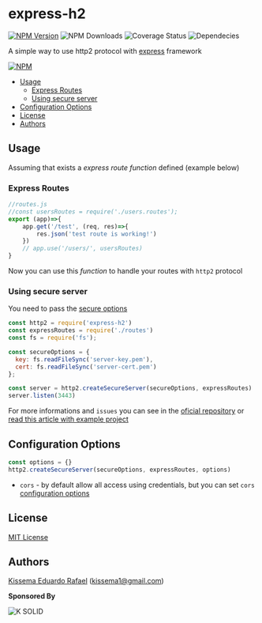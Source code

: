 # express-h2

[![NPM Version][npm-image]][npm-url]
![NPM Downloads][downloads-image]
![Coverage Status][coverage-image]
![Dependecies][dependencies-image]

A simple way to use http2 protocol with [express](http://expressjs.com/) framework

[![NPM](https://nodei.co/npm/express-h2.png)](https://nodei.co/npm/express-h2/)

* [Usage](#usage)
  * [Express Routes](#express-routes)
  * [Using secure server](#using-secure-server)
* [Configuration Options](#configuration-options)
* [License](#license)
* [Authors](#authors)

## Usage

Assuming that exists a *express route function* defined (example below)
### Express Routes

```js
//routes.js
//const usersRoutes = require('./users.routes');
export (app)=>{
    app.get('/test', (req, res)=>{
        res.json('test route is working!')
    })
    // app.use('/users/', usersRoutes)
}
```

Now you can use this *function* to handle your routes with `http2` protocol

### Using secure server
You need to pass the [secure options](https://nodejs.org/api/http2.html#http2_http2_createsecureserver_options_onrequesthandler)

```js
const http2 = require('express-h2')
const expressRoutes = require('./routes')
const fs = require('fs');

const secureOptions = {
  key: fs.readFileSync('server-key.pem'),
  cert: fs.readFileSync('server-cert.pem')
};

const server = http2.createSecureServer(secureOptions, expressRoutes)
server.listen(3443)
```
For more informations and `issues` you can see in the [oficial repository](https://github.com/ksoliddev/express-h2) or [read this article with example project](https://medium.com/@kissema1/the-easy-way-to-use-http2-protocol-with-express-framework-dfae4f8e9689?source=friends_link&sk=b6986b8dac15016b684b08b618567249)

## Configuration Options
```js
const options = {}
http2.createSecureServer(secureOptions, expressRoutes, options)
```

 - `cors` - by default allow all access using credentials, but you can set `cors` [configuration options](https://expressjs.com/en/resources/middleware/cors.html#configuration-options)

## License

[MIT License](http://www.opensource.org/licenses/mit-license.php)

## Authors

[Kissema Eduardo Rafael](https://github.com/kissema) ([kissema1@gmail.com](mailto:kissema1@gmail.com))

[downloads-image]: https://img.shields.io/npm/dt/express-h2.svg
[downloads-url]: https://npmjs.org/package/express-h2
[npm-image]: https://img.shields.io/npm/v/express-h2.svg
[npm-url]: https://npmjs.org/package/express-h2
[dependencies-image]: https://img.shields.io/david/ksoliddev/express-h2.svg
[coverage-image]: https://coveralls.io/repos/github/ksoliddev/express-h2/badge.svg?branch=master
**Sponsored By**

![K SOLID](https://i.ibb.co/hdbG7t8/K-SOLID.png)